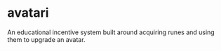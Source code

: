 avatari
=======

An educational incentive system built around acquiring runes and using them to upgrade an avatar.